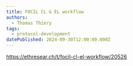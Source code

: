 ```yaml
---
title: FOCIL CL & EL workflow
authors:
  - Thomas Thiery
tags:
  - protocol-development
datePublished: 2024-09-30T12:00:00.000Z
---
```


<https://ethresear.ch/t/focil-cl-el-workflow/20526>
